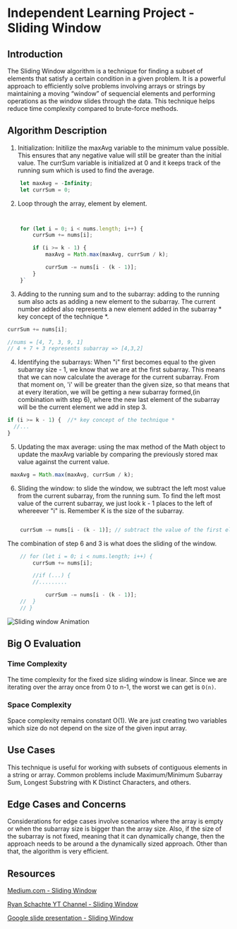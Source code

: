 # Independent Learning Project - Sliding Window

## Introduction

The Sliding Window algorithm is a technique for finding a subset of elements that satisfy a certain condition in a given problem. It is a  powerful approach to efficiently solve problems involving arrays or  strings by maintaining a moving “window” of sequencial elements and performing operations as the window slides through the data. This technique helps reduce time complexity compared to brute-force methods.


## Algorithm Description


1. Initialization: Initilize the maxAvg variable to the minimum value possible. This ensures that any negative value will still be greater than the initial value. The currSum variable is initialized at 0 and it keeps track of the running sum  which is used to find the average.


```js
	let maxAvg = -Infinity; 
	let currSum = 0;
```


2. Loop through the array, element by element. 
```js


	for (let i = 0; i < nums.length; i++) {
		currSum += nums[i];

		if (i >= k - 1) {
			maxAvg = Math.max(maxAvg, currSum / k);

			currSum -= nums[i - (k - 1)];
		}
	}`
```


3. Adding  to the running sum and to the subarray: adding to the running sum also acts as adding a new element to the subarray. The current number added also represents a new element added in the subarray  * key concept of the technique *.


```js
currSum += nums[i]; 

//nums = [4, 7, 3, 9, 1]
// 4 + 7 + 3 represents subarray => [4,3,2] 

```


4. Identifying the subarrays: When "i" first becomes equal to the given subarray size - 1, we know that  we are at the first subarray. This means that we can now calculate the average for the current subarray. From that moment on, 'i' will be greater than the given size, so that means that at every iteration, we will be getting a  new subarray formed,(in combination with step 6), where the new last element of the subarray will be the current element we add in step 3.


```js
if (i >= k - 1) {  //* key concept of the technique *
  //...
}
```


5. Updating the max average: using the max method of the Math object to update the maxAvg variable by comparing the previously stored max value against the current value.


```js
 maxAvg = Math.max(maxAvg, currSum / k);

```

6. Sliding the window: to slide the window, we subtract the left most value from the current subarray, from the running sum. To find the left most value of the current subarray, we just look k - 1 places to the left of whereever "i" is. Remember K is the size of the subarray.


```js

	currSum -= nums[i - (k - 1)]; // subtract the value of the first element in the subarray. It s when the first element of the subarray is deleted to prepare room for the next last element in the subarray. * key concept of the technique *
```


The combination of step 6  and 3 is what does the sliding of the window.


```js
 	// for (let i = 0; i < nums.length; i++) {
		currSum += nums[i];

		//if (...) {
		//.........

			currSum -= nums[i - (k - 1)]; 
	// 	}
	// }
```



![Sliding window Animation](https://miro.medium.com/v2/resize:fit:1400/1*m1WP0k9cHRkcTixpfayOdA.gif)



## Big O Evaluation

### Time Complexity

The time complexity for the fixed size sliding window is linear. Since we are iterating over the array once from 0 to n-1, the worst we can get is `O(n)`.


### Space Complexity

Space complexity remains constant O(1). We are just creating two variables which size do not depend on the size of the given input array.



## Use Cases

This technique is useful for working with subsets of contiguous elements in a string or array. Common problems include Maximum/Minimum Subarray Sum, Longest Substring with K Distinct Characters, and others.


## Edge Cases and Concerns
Considerations for edge cases involve scenarios where the array is empty or when the subarray size is bigger than the array size. Also, if the size of the subarray is not fixed, meaning that it can dynamically change, then the approach needs to be around a the dynamically sized approach. Other than that, the algorithm is very efficient.



## Resources

[Medium.com - Sliding Window](https://medium.com/@rishu__2701/mastering-sliding-window-techniques-48f819194fd7)

[Ryan Schachte YT Channel - Sliding Window](https://www.youtube.com/watch?v=MK-NZ4hN7rs)

[Google slide presentation - Sliding Window](https://docs.google.com/presentation/d/1_dcFClVFT9vI8gkEts9SXA_CQjUz_sCDYddMKLCIG-w/edit?usp=sharing)